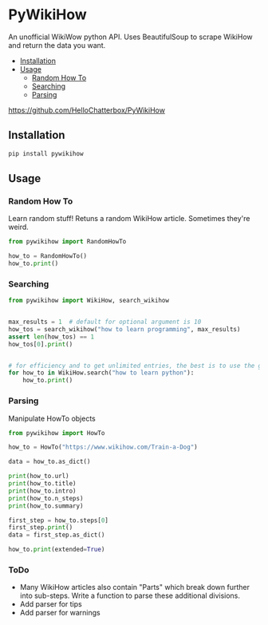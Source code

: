 # PyWikiHow

An unofficial WikiWow python API. Uses BeautifulSoup to scrape WikiHow and return the data you want.

- [Installation](#install)
- [Usage](#usage)
    * [Random How To](#random-how-to)
    * [Searching](#searching)
    * [Parsing](#parsing)


https://github.com/HelloChatterbox/PyWikiHow

## Installation
```bash
pip install pywikihow
```

## Usage

### Random How To

Learn random stuff! Retuns a random WikiHow article. Sometimes they're weird.

```python
from pywikihow import RandomHowTo

how_to = RandomHowTo()
how_to.print()

```

### Searching

```python
from pywikihow import WikiHow, search_wikihow


max_results = 1  # default for optional argument is 10
how_tos = search_wikihow("how to learn programming", max_results)
assert len(how_tos) == 1
how_tos[0].print()


# for efficiency and to get unlimited entries, the best is to use the generator
for how_to in WikiHow.search("how to learn python"):
    how_to.print()

```

### Parsing

Manipulate HowTo objects

```python
from pywikihow import HowTo

how_to = HowTo("https://www.wikihow.com/Train-a-Dog")

data = how_to.as_dict()

print(how_to.url)
print(how_to.title)
print(how_to.intro)
print(how_to.n_steps)
print(how_to.summary)

first_step = how_to.steps[0]
first_step.print()
data = first_step.as_dict()

how_to.print(extended=True)

```

### ToDo

- Many WikiHow articles also contain "Parts" which break down further into sub-steps. Write a function to parse these additional divisions.
- Add parser for tips
- Add parser for warnings
